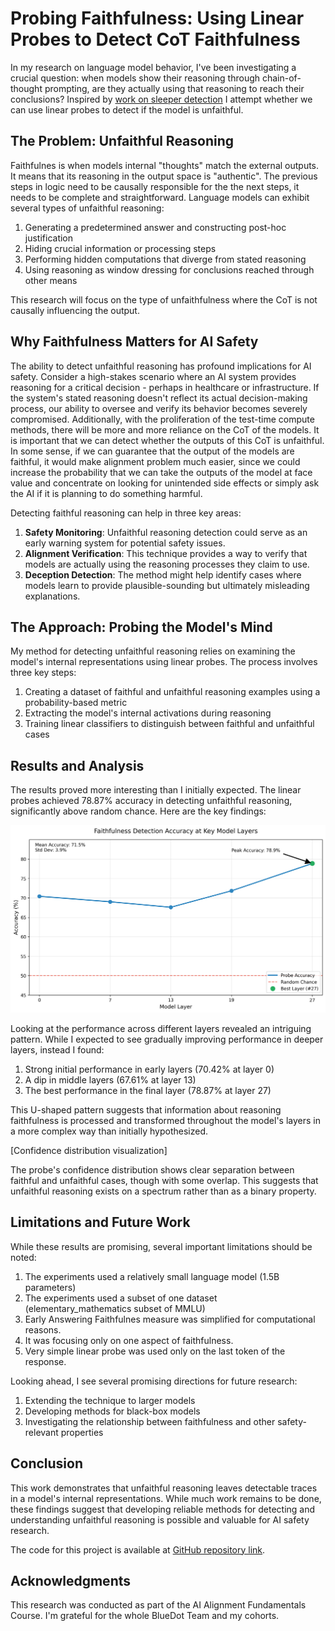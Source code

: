 # Probing Faithfulness: Using Linear Probes to Detect CoT Faithfulness

In my research on language model behavior, I've been investigating a crucial question: when models show their reasoning through chain-of-thought prompting, are they actually using that reasoning to reach their conclusions? Inspired by [work on sleeper detection](https://www.anthropic.com/research/probes-catch-sleeper-agents) I attempt whether we can use linear probes to detect if the model is unfaithful. 

## The Problem: Unfaithful Reasoning

Faithfulnes is when models internal "thoughts" match the external outputs. It means that its reasoning in the output space is "authentic". The previous steps in logic need to be causally responsible for the the next steps, it needs to be complete and straightforward.
Language models can exhibit several types of unfaithful reasoning:

1. Generating a predetermined answer and constructing post-hoc justification
2. Hiding crucial information or processing steps
3. Performing hidden computations that diverge from stated reasoning
4. Using reasoning as window dressing for conclusions reached through other means

This research will focus on the type of unfaithfulness where the CoT is not causally influencing the output.

## Why Faithfulness Matters for AI Safety

The ability to detect unfaithful reasoning has profound implications for AI safety. Consider a high-stakes scenario where an AI system provides reasoning for a critical decision - perhaps in healthcare or infrastructure. If the system's stated reasoning doesn't reflect its actual decision-making process, our ability to oversee and verify its behavior becomes severely compromised.
Additionally, with the proliferation of the test-time compute methods, there will be more and more reliance on the CoT of the models. It is important that we can detect whether the outputs of this CoT is unfaithful. 
In some sense, if we can guarantee that the output of the models are faithful, it would make alignment problem much easier, since we could increase the probability that we can take the outputs of the model at face value and concentrate on looking for unintended side effects or simply ask the AI if it is planning to do something harmful.

Detecting faithful reasoning can help in three key areas:

1. **Safety Monitoring**: Unfaithful reasoning detection could serve as an early warning system for potential safety issues.
2. **Alignment Verification**: This technique provides a way to verify that models are actually using the reasoning processes they claim to use.
3. **Deception Detection**: The method might help identify cases where models learn to provide plausible-sounding but ultimately misleading explanations.


## The Approach: Probing the Model's Mind

My method for detecting unfaithful reasoning relies on examining the model's internal representations using linear probes. The process involves three key steps:

1. Creating a dataset of faithful and unfaithful reasoning examples using a probability-based metric
2. Extracting the model's internal activations during reasoning
3. Training linear classifiers to distinguish between faithful and unfaithful cases

## Results and Analysis

The results proved more interesting than I initially expected. The linear probes achieved 78.87% accuracy in detecting unfaithful reasoning, significantly above random chance. Here are the key findings:

![Probe performance visualization](https://raw.githubusercontent.com/nbortych/probing_faithfulness/refs/heads/main/probe_performance_actual.png)

Looking at the performance across different layers revealed an intriguing pattern. While I expected to see gradually improving performance in deeper layers, instead I found:

1. Strong initial performance in early layers (70.42% at layer 0)
2. A dip in middle layers (67.61% at layer 13)
3. The best performance in the final layer (78.87% at layer 27)

This U-shaped pattern suggests that information about reasoning faithfulness is processed and transformed throughout the model's layers in a more complex way than initially hypothesized.

[Confidence distribution visualization]

The probe's confidence distribution shows clear separation between faithful and unfaithful cases, though with some overlap. This suggests that unfaithful reasoning exists on a spectrum rather than as a binary property.

## Limitations and Future Work

While these results are promising, several important limitations should be noted:

1. The experiments used a relatively small language model (1.5B parameters)
2. The experiments used a subset of one dataset (elementary_mathematics subset of MMLU)
3. Early Answering Faithfulnes measure was simplified for computational reasons.
4. It was focusing only on one aspect of faithfulness.
5. Very simple linear probe was used only on the last token of the response. 

Looking ahead, I see several promising directions for future research:

1. Extending the technique to larger models
2. Developing methods for black-box models
3. Investigating the relationship between faithfulness and other safety-relevant properties

## Conclusion

This work demonstrates that unfaithful reasoning leaves detectable traces in a model's internal representations. While much work remains to be done, these findings suggest that developing reliable methods for detecting and understanding unfaithful reasoning is possible and valuable for AI safety research.

The code for this project is available at [GitHub repository link](https://github.com/nbortych/probing_faithfulness).

## Acknowledgments

This research was conducted as part of the AI Alignment Fundamentals Course. I'm grateful for the whole BlueDot Team and my cohorts. 